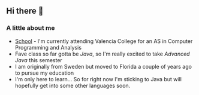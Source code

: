 ## Hi there 👋
### A little about me

- [School](https://valenciacollege.edu/) - I'm currently attending Valencia College for an AS in Computer Programming and Analysis 
- Fave class so far gotta be _Java_, so I'm really excited to take _Advanced Java_ this semester
- I am originally from Sweden but moved to Florida a couple of years ago to pursue my education
- I'm only here to learn... So for right now I'm sticking to Java but will hopefully get into some other languages soon.


<!--
**lihalo/lihalo** is a ✨ _special_ ✨ repository because its `README.md` (this file) appears on your GitHub profile.

Here are some ideas to get you started:

- 🔭 I’m currently working on ...
- 🌱 I’m currently learning ...
- 👯 I’m looking to collaborate on ...
- 🤔 I’m looking for help with ...
- 💬 Ask me about ...
- 📫 How to reach me: ...
- 😄 Pronouns: ...
- ⚡ Fun fact: ...
-->
